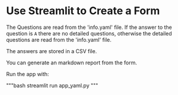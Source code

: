 # Use Streamlit to Create a Form

The Questions are read from the 'info.yaml' file. If the answer to the question is `A` there are no detailed questions, otherwise the detailed questions are read from the 'info.yaml' file.

The answers are stored in a CSV file.

You can generate an markdown report from the form.

Run the app with:

"""bash
streamlit run app_yaml.py
"""
